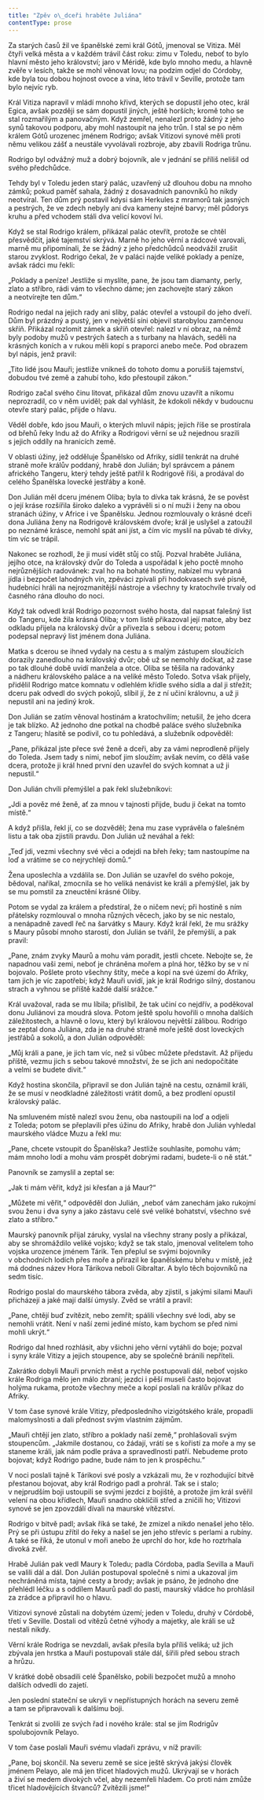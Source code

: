 ```yaml
---
title: "Zpěv o\_dceři hraběte Juliána"
contentType: prose
---
```


  

Za starých časů žil ve španělské zemi král Gótů, jmenoval se Vitiza. Měl čtyři velká města a v každém trávil část roku: zimu v Toledu, neboť to bylo hlavní město jeho království; jaro v Méridě, kde bylo mnoho medu, a hlavně zvěře v lesích, takže se mohl věnovat lovu; na podzim odjel do Córdoby, kde byla tou dobou hojnost ovoce a vína, léto trávil v Seville, protože tam bylo nejvíc ryb.

Král Vitiza napravil v mládí mnoho křivd, kterých se dopustil jeho otec, král Egica, avšak později se sám dopustil jiných, ještě horších; kromě toho se stal rozmařilým a panovačným. Když zemřel, nenalezl proto žádný z jeho synů takovou podporu, aby mohl nastoupit na jeho trůn. I stal se po něm králem Gótů urozenec jménem Rodrigo; avšak Vitizovi synové měli proti němu velikou zášť a neustále vyvolávali rozbroje, aby zbavili Rodriga trůnu.

Rodrigo byl odvážný muž a dobrý bojovník, ale v jednání se příliš nelišil od svého předchůdce.

Tehdy byl v Toledu jeden starý palác, uzavřený už dlouhou dobu na mnoho zámků; pokud paměť sahala, žádný z dosavadních panovníků ho nikdy neotvíral. Ten dům prý postavil kdysi sám Herkules z mramorů tak jasných a pestrých, že ve zdech nebyly ani dva kameny stejné barvy; měl půdorys kruhu a před vchodem stáli dva velicí kovoví lvi.

Když se stal Rodrigo králem, přikázal palác otevřít, protože se chtěl přesvědčit, jaké tajemství skrývá. Marně ho jeho věrní a rádcové varovali, marně mu připomínali, že se žádný z jeho předchůdců neodvážil zrušit starou zvyklost. Rodrigo čekal, že v paláci najde veliké poklady a peníze, avšak rádci mu řekli:

„Poklady a peníze! Jestliže si myslíte, pane, že jsou tam diamanty, perly, zlato a stříbro, rádi vám to všechno dáme; jen zachovejte starý zákon a neotvírejte ten dům.“

Rodrigo nedal na jejich rady ani sliby, palác otevřel a vstoupil do jeho dveří. Dům byl prázdný a pustý, jen v největší síni objevil starobylou zamčenou skříň. Přikázal rozlomit zámek a skříň otevřel: nalezl v ní obraz, na němž byly podoby mužů v pestrých šatech a s turbany na hlavách, seděli na krásných koních a v rukou měli kopí s praporci anebo meče. Pod obrazem byl nápis, jenž pravil:

„Tito lidé jsou Mauři; jestliže vnikneš do tohoto domu a porušíš tajemství, dobudou tvé země a zahubí toho, kdo přestoupil zákon.“

Rodrigo začal svého činu litovat, přikázal dům znovu uzavřít a nikomu neprozradil, co v něm uviděl; pak dal vyhlásit, že kdokoli někdy v budoucnu otevře starý palác, přijde o hlavu.

Věděl dobře, kdo jsou Mauři, o kterých mluvil nápis; jejich říše se prostírala od břehů řeky Indu až do Afriky a Rodrigovi věrní se už nejednou srazili s jejich oddíly na hranicích země.

V oblasti úžiny, jež odděluje Španělsko od Afriky, sídlil tenkrát na druhé straně moře králův poddaný, hrabě don Julián; byl správcem a pánem afrického Tangeru, který tehdy ještě patřil k Rodrigově říši, a prodával do celého Španělska lovecké jestřáby a koně.

Don Julián měl dceru jménem Oliba; byla to dívka tak krásná, že se pověst o její kráse rozšířila široko daleko a vyprávěli si o ní muži i ženy na obou stranách úžiny, v Africe i ve Španělsku. Jednou rozmlouvaly o krásné dceři dona Juliána ženy na Rodrigově královském dvoře; král je uslyšel a zatoužil po neznámé krásce, nemohl spát ani jíst, a čím víc myslil na půvab té dívky, tím víc se trápil.

Nakonec se rozhodl, že ji musí vidět stůj co stůj. Pozval hraběte Juliána, jejího otce, na královský dvůr do Toleda a uspořádal k jeho poctě mnoho nejrůznějších radovánek: zval ho na bohaté hostiny, nabízel mu vybraná jídla i bezpočet lahodných vín, zpěváci zpívali při hodokvasech své písně, hudebníci hráli na nejrozmanitější nástroje a všechny ty kratochvíle trvaly od časného rána dlouho do noci.

Když tak odvedl král Rodrigo pozornost svého hosta, dal napsat falešný list do Tangeru, kde žila krásná Oliba; v tom listě přikazoval její matce, aby bez odkladu přijela na královský dvůr a přivezla s sebou i dceru; potom podepsal nepravý list jménem dona Juliána.

Matka s dcerou se ihned vydaly na cestu a s malým zástupem sloužících dorazily zanedlouho na královský dvůr; obě už se nemohly dočkat, až zase po tak dlouhé době uvidí manžela a otce. Oliba se těšila na radovánky a nádheru královského paláce a na veliké město Toledo. Sotva však přijely, přidělil Rodrigo matce komnatu v odlehlém křídle svého sídla a dal ji střežit; dceru pak odvedl do svých pokojů, slíbil jí, že z ní učiní královnu, a už ji nepustil ani na jediný krok.

Don Julián se zatím věnoval hostinám a kratochvílím; netušil, že jeho dcera je tak blízko. Až jednoho dne potkal na chodbě paláce svého služebníka z Tangeru; hlasitě se podivil, co tu pohledává, a služebník odpověděl:

„Pane, přikázal jste přece své ženě a dceři, aby za vámi neprodleně přijely do Toleda. Jsem tady s nimi, neboť jim sloužím; avšak nevím, co dělá vaše dcera, protože ji král hned první den uzavřel do svých komnat a už ji nepustil.“

Don Julián chvíli přemýšlel a pak řekl služebníkovi:

„Jdi a pověz mé ženě, ať za mnou v tajnosti přijde, budu ji čekat na tomto místě.“

A když přišla, řekl jí, co se dozvěděl; žena mu zase vyprávěla o falešném listu a tak oba zjistili pravdu. Don Julián už neváhal a řekl:

„Teď jdi, vezmi všechny své věci a odejdi na břeh řeky; tam nastoupíme na loď a vrátíme se co nejrychleji domů.“

Žena uposlechla a vzdálila se. Don Julián se uzavřel do svého pokoje, bědoval, naříkal, zmocnila se ho veliká nenávist ke králi a přemýšlel, jak by se mu pomstil za zneuctění krásné Oliby.

Potom se vydal za králem a předstíral, že o ničem neví; při hostině s ním přátelsky rozmlouval o mnoha různých věcech, jako by se nic nestalo, a nenápadně zavedl řeč na šarvátky s Maury. Když král řekl, že mu srážky s Maury působí mnoho starostí, don Julián se tvářil, že přemýšlí, a pak pravil:

„Pane, znám zvyky Maurů a mohu vám poradit, jestli chcete. Nebojte se, že napadnou vaši zemi, neboť je chráněna mořem a plná hor, těžko by se v ní bojovalo. Pošlete proto všechny štíty, meče a kopí na své území do Afriky, tam jich je víc zapotřebí; když Mauři uvidí, jak je král Rodrigo silný, dostanou strach a vyhnou se příště každé další srážce.“

Král uvažoval, rada se mu líbila; přislíbil, že tak učiní co nejdřív, a poděkoval donu Juliánovi za moudrá slova. Potom ještě spolu hovořili o mnoha dalších záležitostech, a hlavně o lovu, který byl královou největší zálibou. Rodrigo se zeptal dona Juliána, zda je na druhé straně moře ještě dost loveckých jestřábů a sokolů, a don Julián odpověděl:

„Můj králi a pane, je jich tam víc, než si vůbec můžete představit. Až přijedu příště, vezmu jich s sebou takové množství, že se jich ani nedopočítáte a velmi se budete divit.“

Když hostina skončila, připravil se don Julián tajně na cestu, ozná­mil králi, že se musí v neodkladné záležitosti vrátit domů, a bez pro­dlení opustil královský palác.

Na smluveném místě nalezl svou ženu, oba nastoupili na loď a odjeli z Toleda; potom se přeplavili přes úžinu do Afriky, hrabě don Julián vyhledal maurského vládce Muzu a řekl mu:

„Pane, chcete vstoupit do Španělska? Jestliže souhlasíte, pomohu vám; mám mnoho lodí a mohu vám prospět dobrými radami, budete-li o ně stát.“

Panovník se zamyslil a zeptal se:

„Jak ti mám věřit, když jsi křesťan a já Maur?“

„Můžete mi věřit,“ odpověděl don Julián, „neboť vám zanechám jako rukojmí svou ženu i dva syny a jako zástavu celé své veliké bohatství, všechno své zlato a stříbro.“

Maurský panovník přijal záruky, vyslal na všechny strany posly a přikázal, aby se shromáždilo veliké vojsko; když se tak stalo, jmenoval velitelem toho vojska urozence jménem Tárik. Ten přeplul se svými bojovníky v obchodních lodích přes moře a přirazil ke španělskému břehu v místě, jež má dodnes název Hora Tárikova neboli Gibraltar. A bylo těch bojovníků na sedm tisíc.

Rodrigo poslal do maurského tábora zvěda, aby zjistil, s jakými silami Mauři přicházejí a jaké mají další úmysly. Zvěd se vrátil a pravil:

„Pane, chtějí buď zvítězit, nebo zemřít; spálili všechny své lodi, aby se nemohli vrátit. Není v naší zemi jediné místo, kam bychom se před nimi mohli ukrýt.“

Rodrigo dal hned rozhlásit, aby všichni jeho věrní vytáhli do boje; pozval i syny krále Vitizy a jejich stoupence, aby se společně bránili nepříteli.

Zakrátko dobyli Mauři prvních měst a rychle postupovali dál, neboť vojsko krále Rodriga mělo jen málo zbraní; jezdci i pěší museli často bojovat holýma rukama, protože všechny meče a kopí poslali na králův příkaz do Afriky.

V tom čase synové krále Vitizy, předposledního vizigótského krále, propadli malomyslnosti a dali přednost svým vlastním zájmům.

„Mauři chtějí jen zlato, stříbro a poklady naší země,“ prohlašovali svým stoupencům. „Jakmile dostanou, co žádají, vrátí se s kořistí za moře a my se staneme králi, jak nám podle práva a spravedlnosti patří. Nebudeme proto bojovat; když Rodrigo padne, bude nám to jen k prospěchu.“

V noci poslali tajně k Tárikovi své posly a vzkázali mu, že v rozhodující bitvě přestanou bojovat, aby král Rodrigo padl a prohrál. Tak se i stalo; v nejprudším boji ustoupili se svými jezdci z bojiště, a protože jim král svěřil velení na obou křídlech, Mauři snadno obklíčili střed a zničili ho; Vitizovi synové se jen zpovzdálí dívali na maurské vítězství.

Rodrigo v bitvě padl; avšak říká se také, že zmizel a nikdo nenašel jeho tělo. Prý se při ústupu zřítil do řeky a našel se jen jeho střevíc s perlami a rubíny. A také se říká, že utonul v moři anebo že uprchl do hor, kde ho roztrhala divoká zvěř.

Hrabě Julián pak vedl Maury k Toledu; padla Córdoba, padla Sevilla a Mauři se valili dál a dál. Don Julián postupoval společně s nimi a ukazoval jim nechráněná místa, tajné cesty a brody; avšak je psáno, že jednoho dne přehlédl léčku a s oddílem Maurů padl do pasti, maurský vládce ho prohlásil za zrádce a připravil ho o hlavu.

Vitizovi synové zůstali na dobytém území; jeden v Toledu, druhý v Córdobě, třetí v Seville. Dostali od vítězů četné výhody a majetky, ale králi se už nestali nikdy.

Věrní krále Rodriga se nevzdali, avšak přesila byla příliš veliká; už jich zbývala jen hrstka a Mauři postupovali stále dál, šířili před sebou strach a hrůzu.

V krátké době obsadili celé Španělsko, pobili bezpočet mužů a mnoho dalších odvedli do zajetí.

Jen poslední stateční se ukryli v nepřístupných horách na severu země a tam se připravovali k dalšímu boji.

Tenkrát si zvolili ze svých řad i nového krále: stal se jím Rodrigův spolubojovník Pelayo.

V tom čase poslali Mauři svému vladaři zprávu, v níž pravili:

„Pane, boj skončil. Na severu země se sice ještě skrývá jakýsi člověk jménem Pelayo, ale má jen třicet hladových mužů. Ukrývají se v horách a živí se medem divokých včel, aby nezemřeli hladem. Co proti nám zmůže třicet hladovějících štvanců? Zvítězili jsme!“
